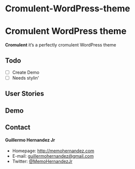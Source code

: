 # Cromulent-WordPress-theme

Cromulent WordPress theme
======
**Cromulent** it’s a perfectly cromulent WordPress theme

## Todo
- [ ] Create Demo
- [ ] Needs stylin'

## User Stories

## Demo


## Contact
#### Guillermo Hernandez Jr
* Homepage: http://memohernandez.com
* E-mail: guillermohernandez@gmail.com
* Twitter: [@MemoHernandezJr](https://twitter.com/MemoHernandezJr "MemoHernandezJr on Twitter")
